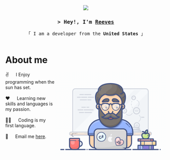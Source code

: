 <p align="center">
  <a href="https://github.com/reevesplayer"><img src="https://readme-typing-svg.herokuapp.com/?lines=Computer%20Science%20Undergraduate;Code%20Enthusiast&center=true&width=380&height=45"></a>
</p>

<!-- Intro  -->
<h3 align="center">
        <samp>&gt; Hey!, I'm
                <b><a target="_blank" href="https://thereeves.dev">Reeves</a></b>
        </samp>
</h3>


<p align="center"> 
  <samp>
    「 I am a developer from the <b>United States</b> 」
    <br>
    <br>
  </samp>
</p>

<!-- About Section -->
 # About me
 
<p>
 <img align="right" width="350" src="/assets/programmer.gif" alt="Coding gif" />
  
 ✌️ &emsp; I Enjoy programming when the sun has set. <br/><br/>
 ❤️ &emsp; Learning new skills and languages is my passion.<br/><br/>
 🧑‍💻 &emsp; Coding is my first language.<br/><br/>
 📧 &emsp; Email me [here](mailto:reevesplayer@outlook.com).

